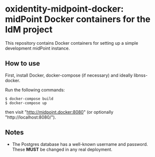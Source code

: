 # oxidentity-midpoint-docker: midPoint Docker containers for the IdM project

This repository contains Docker containers for setting up a simple development midPoint instance.

## How to use

First, install Docker, docker-compose (if necessary) and ideally libnss-docker.

Run the following commands:

    $ docker-compose build
    $ docker-compose up

then visit "http://midpoint.docker:8080" (or optionally "http://localhost:8080/").

## Notes

* The Postgres database has a well-known username and password.  These **MUST** be changed in any real deployment.
